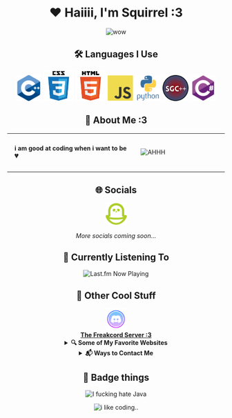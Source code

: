 <!-- Love you all, fr! <3 -->

<div align="center">
  
  # :heart: Haiiii, I'm Squirrel :3
  
<img src="https://readme-typing-svg.herokuapp.com?font=Fira+Code&size=24&duration=3000&pause=1000&random=true&color=F7418F&center=true&vCenter=true&width=500&lines=Minor+(13-15);I+LOVE+PYTHON+AND+C%23!!!!!;Open+Source+(sorta);Self-Taught+:3;programming+IS+my+passion+:333;bi-gender;gay+llala;he+greg+on+my+boys+til+I+YAYAYAYAYAYA;love+u+pookie+(hyper+:3);i'm+a+closeted+emo" alt="wow" />

  <br>
  
  ## 🛠️ Languages I Use

  <div>
    <img src="assets/README/languages/cpp.svg" width="60" alt="C++" title="C++">
    <img src="assets/README/languages/css.svg" width="70" alt="CSS" title="CSS">
    <img src="assets/README/languages/html.svg" width="70" alt="HTML" title="HTML">
    <img src="assets/README/languages/js.svg" width="60" alt="JavaScript" title="JavaScript">
    <img src="assets/README/languages/python.svg" width="60" alt="Python" title="Python">
    <img src="assets/README/languages/sgc++.png" width="60" alt="SG C++" title="SGC++">
    <img src="assets/README/languages/csharp.svg" width="60" alt="C#" title="C#">
  </div>
  
  <!--<img src="assets/README/languages/Go_dancing!!!.gif" width="60"> (this was commented out cause I don't really use it)-->
  <!--<img src="assets/README/languages/C.svg" width="60"> (this was commented out cause I don't really use it)-->
  <!--<img src="assets/README/languages/lua.svg" width="60"> (this was commented out cause I don't really use it)-->
  <!-- <img src="assets/README/languages/ts.svg" width="60"> (this was commented out cause I don't really use it)-->
  <!--<img src="assets/README/languages/qbasic.png" width="60"> (this was commented out cause I don't really use it)-->
  <!--<img src="assets/README/languages/BASIC.png" width="60"> (this was commented out cause I don't really use it)-->
  <!-- ^ I made this btw !!!-->

## 💫 About Me :3

<table>
  <tr>
    <td width="60%" style="vertical-align: top; border: none;">
      <div style="text-align: left; padding: 10px;">
        <b>
        <p>i am good at coding when i want to be 💔</p>
        </b>
      </div>
    </td>
    <td width="40%" style="border: none;">
      <img src="https://github-readme-stats.vercel.app/api/top-langs/?username=5quirre1&layout=compact&hide_border=true&bg_color=1e1e2f&title_color=8be9fd&text_color=f8f8f2&icon_color=ff79c6&border_radius=12&card_width=350&card_height=400" alt="AHHH">
    </td>
  </tr>
</table>

  ## 🌐 Socials

  <a href="https://pikidiary.lol/@squirrel">
    <img src="/assets/README/icons/piki.png" height="50" alt="PikiDiary">
  </a>
  
  <p><i>More socials coming soon...</i></p>

  ## 🎵 Currently Listening To
  <img src="https://last-fm-ruby.vercel.app/?username=Squirre1Z&bg=240046&cardBg=3C096C&primary=FFFFFF&secondary=E0AAFF&accent=9D4EDD&playing=9D4EDD&recently=FF5E5B&round=24&titleSize=18" alt="Last.fm Now Playing">

  ## 🌟 Other Cool Stuff
  
  <a href="https://discord.gg/T9z27hv7FN">
    <img src="/assets/README/icons/discord.png" height="50" alt="Discord">
    <br>
    <b>The Freakcord Server :3</b>
  </a>

  <details>
    <summary><b>🔍 Some of My Favorite Websites</b></summary>
    <br>
    <div>
      <a href="https://freakybob.site">
        <img src="https://freakybob.site/images/FreakybobDOTsite.png" width="70" alt="Freaky Bob Site">
      </a>
      <a href="https://blog.freakybob.site">
        <img src="https://freakybob.site/images/freakyblog.png" width="70" alt="Freaky Blog">
      </a>
      <a href="https://freakybrowse.freakybob.site">
        <img src="https://freakybrowse.freakybob.site/icons/icon.png" width="70" alt="Freaky Browse">
      </a>
      <a href="https://swag.freakybob.site/">
        <img src="https://github.com/nomaakip.png" width="70" alt="Swag">
      </a>
      <a href="https://wish.freakybob.site">
        <img src="https://github.com/wish13yt.png" width="70" alt="Wish">
      </a>
      <a href="https://squirrel.freakybob.site">
        <img src="https://squirrel.freakybob.site/assets/WEBSITE/petergriffin_csharp.png" width="70" alt="Squirrel">
      </a>
      <a href="https://greg.com">
        <img src="/assets/README/icons/greg.jpeg" width="69" height="70" alt="Greg">
      </a>
    </div>
  </details>

  <details>
    <summary><b>📬 Ways to Contact Me</b></summary>
    <p>
      <a href="https://discord.com/users/1127731486485921813">
        <img src="assets/README/languages/DISCORD.svg" height="75" alt="Discord">
      </a>
      <a href="mailto:squirrelhomebrew@gmail.com">
        <img src="assets/README/icons/svgs/Gmail.svg" height="75" alt="Email">
      </a>
    </p>
  </details>

  ## 📝 Badge things
  
  <img src="https://forthebadge.com/images/badges/i-fucking-hate-java.svg" alt="I fucking hate Java">

  ![i like coding..](https://img.shields.io/badge/-hyper%20coder%20or%20smth-%23152f4f?style=for-the-badge)
  
</div>
